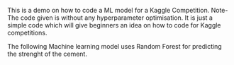 This is a demo on how to code a ML model for a Kaggle Competition. 
Note- The code given is without any hyperparameter optimisation. It is just a simple code which will give beginners an idea on how to code for Kaggle competitions.

The following Machine learning model uses Random Forest for predicting the strenght of the cement.
